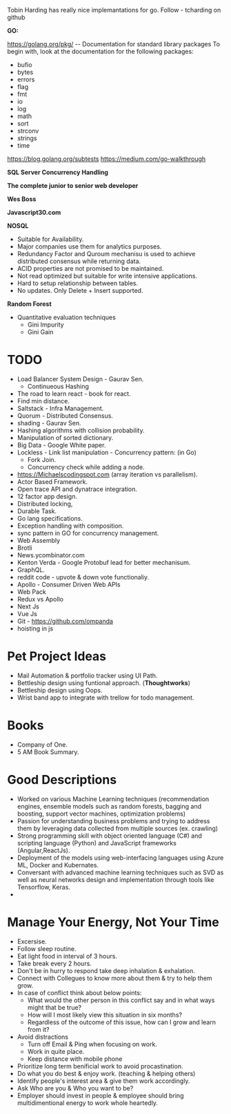 Tobin Harding has really nice implemantations for go. 
Follow - tcharding on github

**GO:**

https://golang.org/pkg/ -- Documentation for standard library packages
To begin with, look at the documentation for the following packages:
*  bufio
*  bytes
*  errors
*  flag
*  fmt
*  io
*  log
*  math
*  sort
*  strconv
*   strings
*  time
	
https://blog.golang.org/subtests
https://medium.com/go-walkthrough

**SQL Server Concurrency Handling**

**The complete junior to senior web developer**

**Wes Boss**

**Javascript30.com**


**NOSQL**
 * Suitable for Availability. 
 * Major companies use them for analytics purposes.
 * Redundancy Factor and Quroum mechanisu is used to achieve distributed consensus while returning data.
 * ACID properties are not promised to be maintained.
 * Not read optimized but suitable for write intensive applications.
 * Hard to setup relationship between tables.
 * No updates. Only Delete + Insert supported.
 
**Random Forest**
* Quantitative evaluation techniques
    *   Gini Impurity
    *   Gini Gain

# TODO
* Load Balancer System Design - Gaurav Sen.
    * Continueous Hashing
* The road to learn react - book for react.
* Find min distance.
* Saltstack - Infra Management.
* Quorum - Distributed Consensus.
* shading - Gaurav Sen.
* Hashing algorithms with collision probability.
* Manipulation of sorted dictionary.
* Big Data - Google White paper.
* Lockless - Link list manipulation - Concurrency pattern: (in Go)
    * Fork Join.
    * Concurrency check while adding a node.
* https://Michaelscodingspot.com (array iteration vs parallelism).
* Actor Based Framework.
* Open trace API and dynatrace integration.
* 12 factor app design.
* Distributed locking,
* Durable Task.
* Go lang specifications.
* Exception handling with composition.
* sync pattern in GO for concurrency management.
* Web Assembly
* Brotli
* News.ycombinator.com
* Kenton Verda - Google Protobuf lead for better mechanisum.
* GraphQL.
* reddit code - upvote & down vote functionaliy.
* Apollo - Consumer Driven Web APIs 
* Web Pack
* Redux vs Apollo
* Next Js
* Vue Js
* Git - https://github.com/ompanda
* hoisting in js


# Pet Project Ideas
* Mail Automation & portfolio tracker using UI Path.
* Bettleship design using funtional approach. (**Thoughtworks**)
* Bettleship design using Oops. 
* Wrist band app to integrate with trellow for todo management.

# Books
* Company of One.
* 5 AM Book Summary.

# Good Descriptions
* Worked on various Machine Learning techniques (recommendation engines, ensemble models such as random forests, bagging and boosting, support vector machines, optimization problems)
* Passion for understanding business problems and trying to address them by leveraging data
collected from multiple sources (ex. crawling)
* Strong programming skill with object oriented language (C#) and scripting language (Python) and JavaScript frameworks (Angular,ReactJs).
* Deployment of the models using web-interfacing languages using Azure ML, Docker and Kubernates. 
* Conversant with advanced machine learning techniques such as SVD as well as neural networks design and implementation through tools like Tensorflow, Keras.
* 

# Manage Your Energy, Not Your Time
* Excersise.
* Follow sleep routine.
* Eat light food in interval of 3 hours.
* Take break every 2 hours.
* Don't be in hurry to respond take deep inhalation & exhalation.
* Connect with Collegues to know more about them & try to help them grow.
* In case of conflict think about below points:
    * What would the other person in this conflict say and in what ways might that be true?
    * How will I most likely view this situation in six months?   
    * Regardless of the outcome of this issue, how can I grow and learn from it?
* Avoid distractions
    * Turn off Email & Ping when focusing on work.
    * Work in quite place.
    * Keep distance with mobile phone
* Prioritize long term benificial work to avoid procastination.
* Do what you do best & enjoy work. (teaching & helping others)
* Identify people's interest area & give them work accordingly.
* Ask Who are you & Who you want to be?
* Employer should invest in people & employee should bring multidimentional energy to work whole heartedly.
